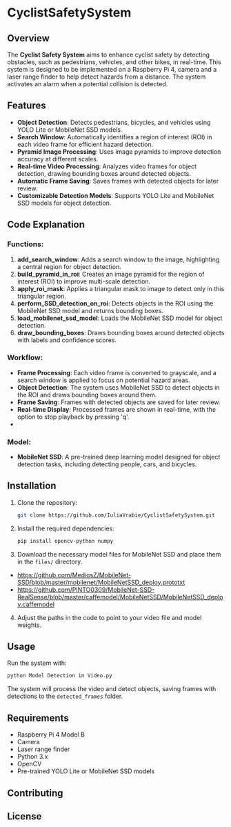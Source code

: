 # CyclistSafetySystem

## Overview

The **Cyclist Safety System** aims to enhance cyclist safety by detecting obstacles, such as pedestrians, vehicles, and other bikes, in real-time. This system is designed to be implemented on a Raspberry Pi 4, camera and a laser range finder to help detect hazards from a distance. The system activates an alarm when a potential collision is detected.

## Features

- **Object Detection**: Detects pedestrians, bicycles, and vehicles using YOLO Lite or MobileNet SSD models.
- **Search Window**: Automatically identifies a region of interest (ROI) in each video frame for efficient hazard detection.
- **Pyramid Image Processing**: Uses image pyramids to improve detection accuracy at different scales.
- **Real-time Video Processing**: Analyzes video frames for object detection, drawing bounding boxes around detected objects.
- **Automatic Frame Saving**: Saves frames with detected objects for later review.
- **Customizable Detection Models**: Supports YOLO Lite and MobileNet SSD models for object detection.

## Code Explanation

### Functions:

1. **add_search_window**: Adds a search window to the image, highlighting a central region for object detection.
2. **build_pyramid_in_roi**: Creates an image pyramid for the region of interest (ROI) to improve multi-scale detection.
3. **apply_roi_mask**: Applies a triangular mask to image to detect only in this triangular region.
5. **perform_SSD_detection_on_roi**: Detects objects in the ROI using the MobileNet SSD model and returns bounding boxes.
7. **load_mobilenet_ssd_model**: Loads the MobileNet SSD model for object detection.
8. **draw_bounding_boxes**: Draws bounding boxes around detected objects with labels and confidence scores.

### Workflow:

- **Frame Processing**: Each video frame is converted to grayscale, and a search window is applied to focus on potential hazard areas.
- **Object Detection**: The system uses MobileNet SSD to detect objects in the ROI and draws bounding boxes around them.
- **Frame Saving**: Frames with detected objects are saved for later review.
- **Real-time Display**: Processed frames are shown in real-time, with the option to stop playback by pressing 'q'.
- 
### Model:

- **MobileNet SSD**: A pre-trained deep learning model designed for object detection tasks, including detecting people, cars, and bicycles.

## Installation

1. Clone the repository:
   ```bash
   git clone https://github.com/IuliaVrabie/CyclistSafetySystem.git
   ```
2. Install the required dependencies:
   ```bash
   pip install opencv-python numpy
   ```
3. Download the necessary model files for MobileNet SSD and place them in the `files/` directory.
  - https://github.com/MediosZ/MobileNet-SSD/blob/master/mobilenet/MobileNetSSD_deploy.prototxt
  - https://github.com/PINTO0309/MobileNet-SSD-RealSense/blob/master/caffemodel/MobileNetSSD/MobileNetSSD_deploy.caffemodel
4. Adjust the paths in the code to point to your video file and model weights.

## Usage

Run the system with:
```bash
python Model Detection in Video.py
```

The system will process the video and detect objects, saving frames with detections to the `detected_frames` folder.

## Requirements

- Raspberry Pi 4 Model B
- Camera
- Laser range finder
- Python 3.x
- OpenCV
- Pre-trained YOLO Lite or MobileNet SSD models

## Contributing

## License
